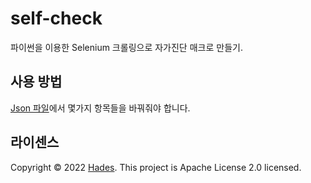 # self-check
파이썬을 이용한 Selenium 크롤링으로 자가진단 매크로 만들기.

## 사용 방법

[Json 파일](https://github.com/Hades1232/self-check/blob/master/info.json)에서 몇가지 항목들을 바꿔줘야 합니다.



## 라이센스

Copyright © 2022 [Hades](https://github.com/Hades1232).
This project is Apache License 2.0 licensed.
